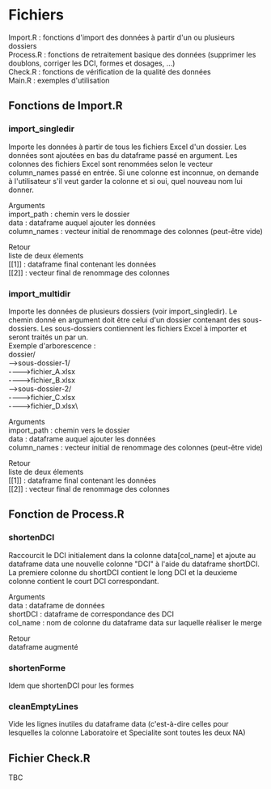 # Fichiers

Import.R : fonctions d'import des données à partir d'un ou plusieurs dossiers\
Process.R : fonctions de retraitement basique des données (supprimer les doublons, corriger les DCI, formes et dosages, ...)\
Check.R : fonctions de vérification de la qualité des données\
Main.R : exemples d'utilisation

## Fonctions de Import.R

### import_singledir
Importe les données à partir de tous les fichiers Excel d'un dossier. Les données sont ajoutées en bas du dataframe passé en argument. Les colonnes des fichiers Excel sont renommées selon le vecteur column_names passé en entrée. Si une colonne est inconnue, on demande à l'utilisateur s'il veut garder la colonne et si oui, quel nouveau nom lui donner.

Arguments\
import_path : chemin vers le dossier\
data : dataframe auquel ajouter les données\
column_names : vecteur initial de renommage des colonnes (peut-être vide)

Retour\
liste de deux élements\
[[1]] : dataframe final contenant les données\
[[2]] : vecteur final de renommage des colonnes

### import_multidir
Importe les données de plusieurs dossiers (voir import_singledir). Le chemin donné en argument doit être celui d'un dossier contenant des sous-dossiers. Les sous-dossiers contiennent les fichiers Excel à importer et seront traités un par un.\
Exemple d'arborescence :\
dossier/\
-->sous-dossier-1/\
---->fichier_A.xlsx\
---->fichier_B.xlsx\
-->sous-dossier-2/\
---->fichier_C.xlsx\
---->fichier_D.xlsx\

Arguments\
import_path : chemin vers le dossier\
data : dataframe auquel ajouter les données\
column_names : vecteur initial de renommage des colonnes (peut-être vide)

Retour\
liste de deux élements\
[[1]] : dataframe final contenant les données\
[[2]] : vecteur final de renommage des colonnes

## Fonction de Process.R

### shortenDCI
Raccourcit le DCI initialement dans la colonne data[col_name] et ajoute au dataframe data une nouvelle colonne "DCI" à l'aide du dataframe shortDCI. La premiere colonne du shortDCI contient le long DCI et la deuxieme colonne contient le court DCI correspondant.

Arguments\
data : dataframe de données\
shortDCI : dataframe de correspondance des DCI\
col_name : nom de colonne du dataframe data sur laquelle réaliser le merge

Retour\
dataframe augmenté

### shortenForme
Idem que shortenDCI pour les formes

### cleanEmptyLines
Vide les lignes inutiles du dataframe data (c'est-à-dire celles pour lesquelles la colonne Laboratoire et Specialite sont toutes les deux NA)

## Fichier Check.R

TBC
